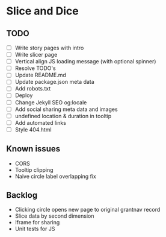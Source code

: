 # Slice and Dice

## TODO

- [ ] Write story pages with intro
- [ ] Write slicer page
- [ ] Vertical align JS loading message (with optional spinner)
- [ ] Resolve TODO's
- [ ] Update README.md
- [ ] Update package.json meta data
- [ ] Add robots.txt
- [ ] Deploy
- [ ] Change Jekyll SEO og:locale
- [ ] Add social sharing meta data and images
- [ ] undefined location & duration in tooltip
- [ ] Add automated links
- [ ] Style 404.html

## Known issues

- CORS
- Tooltip clipping
- Naive circle label overlapping fix

## Backlog

- Clicking circle opens new page to original grantnav record
- Slice data by second dimension
- Iframe for sharing
- Unit tests for JS
